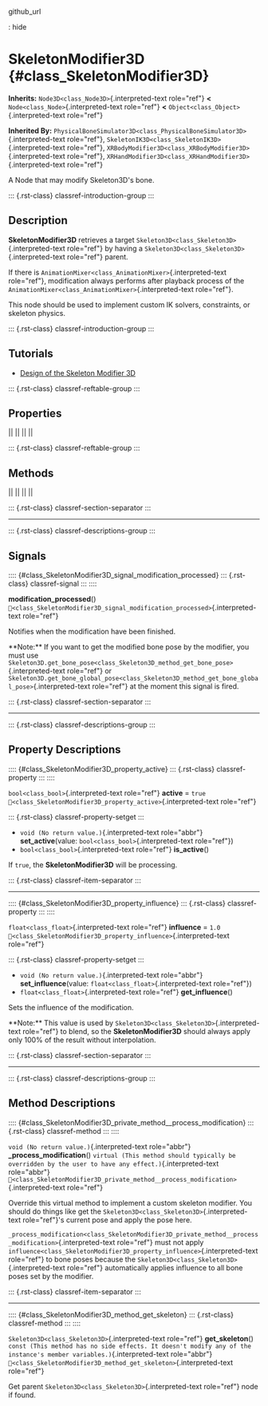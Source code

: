 github_url

:   hide

# SkeletonModifier3D {#class_SkeletonModifier3D}

**Inherits:** `Node3D<class_Node3D>`{.interpreted-text role="ref"}
**\<** `Node<class_Node>`{.interpreted-text role="ref"} **\<**
`Object<class_Object>`{.interpreted-text role="ref"}

**Inherited By:**
`PhysicalBoneSimulator3D<class_PhysicalBoneSimulator3D>`{.interpreted-text
role="ref"}, `SkeletonIK3D<class_SkeletonIK3D>`{.interpreted-text
role="ref"},
`XRBodyModifier3D<class_XRBodyModifier3D>`{.interpreted-text
role="ref"},
`XRHandModifier3D<class_XRHandModifier3D>`{.interpreted-text role="ref"}

A Node that may modify Skeleton3D\'s bone.

::: {.rst-class}
classref-introduction-group
:::

## Description

**SkeletonModifier3D** retrieves a target
`Skeleton3D<class_Skeleton3D>`{.interpreted-text role="ref"} by having a
`Skeleton3D<class_Skeleton3D>`{.interpreted-text role="ref"} parent.

If there is `AnimationMixer<class_AnimationMixer>`{.interpreted-text
role="ref"}, modification always performs after playback process of the
`AnimationMixer<class_AnimationMixer>`{.interpreted-text role="ref"}.

This node should be used to implement custom IK solvers, constraints, or
skeleton physics.

::: {.rst-class}
classref-introduction-group
:::

## Tutorials

- [Design of the Skeleton Modifier
  3D](https://godotengine.org/article/design-of-the-skeleton-modifier-3d/)

::: {.rst-class}
classref-reftable-group
:::

## Properties

||
||
||
||

::: {.rst-class}
classref-reftable-group
:::

## Methods

||
||
||
||

::: {.rst-class}
classref-section-separator
:::

------------------------------------------------------------------------

::: {.rst-class}
classref-descriptions-group
:::

## Signals

:::: {#class_SkeletonModifier3D_signal_modification_processed}
::: {.rst-class}
classref-signal
:::
::::

**modification_processed**()
`🔗<class_SkeletonModifier3D_signal_modification_processed>`{.interpreted-text
role="ref"}

Notifies when the modification have been finished.

\*\*Note:\*\* If you want to get the modified bone pose by the modifier,
you must use
`Skeleton3D.get_bone_pose<class_Skeleton3D_method_get_bone_pose>`{.interpreted-text
role="ref"} or
`Skeleton3D.get_bone_global_pose<class_Skeleton3D_method_get_bone_global_pose>`{.interpreted-text
role="ref"} at the moment this signal is fired.

::: {.rst-class}
classref-section-separator
:::

------------------------------------------------------------------------

::: {.rst-class}
classref-descriptions-group
:::

## Property Descriptions

:::: {#class_SkeletonModifier3D_property_active}
::: {.rst-class}
classref-property
:::
::::

`bool<class_bool>`{.interpreted-text role="ref"} **active** = `true`
`🔗<class_SkeletonModifier3D_property_active>`{.interpreted-text
role="ref"}

::: {.rst-class}
classref-property-setget
:::

- `void (No return value.)`{.interpreted-text role="abbr"}
  **set_active**(value: `bool<class_bool>`{.interpreted-text
  role="ref"})
- `bool<class_bool>`{.interpreted-text role="ref"} **is_active**()

If `true`, the **SkeletonModifier3D** will be processing.

::: {.rst-class}
classref-item-separator
:::

------------------------------------------------------------------------

:::: {#class_SkeletonModifier3D_property_influence}
::: {.rst-class}
classref-property
:::
::::

`float<class_float>`{.interpreted-text role="ref"} **influence** = `1.0`
`🔗<class_SkeletonModifier3D_property_influence>`{.interpreted-text
role="ref"}

::: {.rst-class}
classref-property-setget
:::

- `void (No return value.)`{.interpreted-text role="abbr"}
  **set_influence**(value: `float<class_float>`{.interpreted-text
  role="ref"})
- `float<class_float>`{.interpreted-text role="ref"} **get_influence**()

Sets the influence of the modification.

\*\*Note:\*\* This value is used by
`Skeleton3D<class_Skeleton3D>`{.interpreted-text role="ref"} to blend,
so the **SkeletonModifier3D** should always apply only 100% of the
result without interpolation.

::: {.rst-class}
classref-section-separator
:::

------------------------------------------------------------------------

::: {.rst-class}
classref-descriptions-group
:::

## Method Descriptions

:::: {#class_SkeletonModifier3D_private_method__process_modification}
::: {.rst-class}
classref-method
:::
::::

`void (No return value.)`{.interpreted-text role="abbr"}
**\_process_modification**()
`virtual (This method should typically be overridden by the user to have any effect.)`{.interpreted-text
role="abbr"}
`🔗<class_SkeletonModifier3D_private_method__process_modification>`{.interpreted-text
role="ref"}

Override this virtual method to implement a custom skeleton modifier.
You should do things like get the
`Skeleton3D<class_Skeleton3D>`{.interpreted-text role="ref"}\'s current
pose and apply the pose here.

`_process_modification<class_SkeletonModifier3D_private_method__process_modification>`{.interpreted-text
role="ref"} must not apply
`influence<class_SkeletonModifier3D_property_influence>`{.interpreted-text
role="ref"} to bone poses because the
`Skeleton3D<class_Skeleton3D>`{.interpreted-text role="ref"}
automatically applies influence to all bone poses set by the modifier.

::: {.rst-class}
classref-item-separator
:::

------------------------------------------------------------------------

:::: {#class_SkeletonModifier3D_method_get_skeleton}
::: {.rst-class}
classref-method
:::
::::

`Skeleton3D<class_Skeleton3D>`{.interpreted-text role="ref"}
**get_skeleton**()
`const (This method has no side effects. It doesn't modify any of the instance's member variables.)`{.interpreted-text
role="abbr"}
`🔗<class_SkeletonModifier3D_method_get_skeleton>`{.interpreted-text
role="ref"}

Get parent `Skeleton3D<class_Skeleton3D>`{.interpreted-text role="ref"}
node if found.
